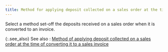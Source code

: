 ```yaml
---
title: Method for applying deposit collected on a sales order at the time of converting it to a sales invoice
---
```



Select a method set-off the deposits received on a sales order when  it is converted to an invoice.


{:.see_also}
See also
: [Method  of applying deposit collected on a sales order at the time of converting  it to a sales invoice](JavaScript:RelatedTopics1.Click())
